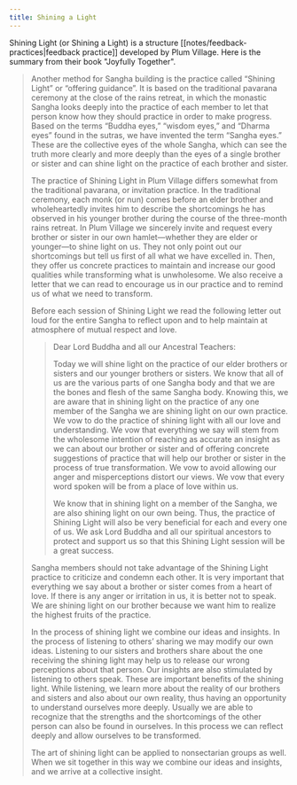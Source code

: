 ```yaml
---
title: Shining a Light
---
```


Shining Light (or Shining a Light) is a structure [[notes/feedback-practices|feedback practice]] developed by Plum Village. Here is the summary from their book "Joyfully Together".

> Another method for Sangha building is the practice called “Shining Light” or “offering guidance”. It is based on the traditional pavarana ceremony at the close of the rains retreat, in which the monastic Sangha looks deeply into the practice of each member to let that person know how they should practice in order to make progress. Based on the terms “Buddha eyes,” “wisdom eyes,” and “Dharma eyes” found in the sutras, we have invented the term “Sangha eyes.” These are the collective eyes of the whole Sangha, which can see the truth more clearly and more deeply than the eyes of a single brother or sister and can shine light on the practice of each brother and sister.
>
> The practice of Shining Light in Plum Village differs somewhat from the traditional pavarana, or invitation practice. In the traditional ceremony, each monk (or nun) comes before an elder brother and wholeheartedly invites him to describe the shortcomings he has observed in his younger brother during the course of the three-month rains retreat. In Plum Village we sincerely invite and request every brother or sister in our own hamlet—whether they are elder or younger—to shine light on us. They not only point out our shortcomings but tell us first of all what we have excelled in. Then, they offer us concrete practices to maintain and increase our good qualities while transforming what is unwholesome. We also receive a letter that we can read to encourage us in our practice and to remind us of what we need to transform.
>
> Before each session of Shining Light we read the following letter out loud for the entire Sangha to reflect upon and to help maintain at atmosphere of mutual respect and love.
>
>> Dear Lord Buddha and all our Ancestral Teachers:
>> 
>> Today we will shine light on the practice of our elder brothers or sisters and our younger brothers or sisters. We know that all of us are the various parts of one Sangha body and that we are the bones and flesh of the same Sangha body. Knowing this, we are aware that in shining light on the practice of any one member of the Sangha we are shining light on our own practice. We vow to do the practice of shining light with all our love and understanding. We vow that everything we say will stem from the wholesome intention of reaching as accurate an insight as we can about our brother or sister and of offering concrete suggestions of practice that will help our brother or sister in the process of true transformation. We vow to avoid allowing our anger and misperceptions distort our views. We vow that every word spoken will be from a place of love within us.
>> 
>> We know that in shining light on a member of the Sangha, we are also shining light on our own being. Thus, the practice of Shining Light will also be very beneficial for each and every one of us. We ask Lord Buddha and all our spiritual ancestors to protect and support us so that this Shining Light session will be a great success.
> 
> Sangha members should not take advantage of the Shining Light practice to criticize and condemn each other. It is very important that everything we say about a brother or sister comes from a heart of love. If there is any anger or irritation in us, it is better not to speak. We are shining light on our brother because we want him to realize the highest fruits of the practice.
> 
> In the process of shining light we combine our ideas and insights. In the process of listening to others’ sharing we may modify our own ideas. Listening to our sisters and brothers share about the one receiving the shining light may help us to release our wrong perceptions about that person. Our insights are also stimulated by listening to others speak. These are important benefits of the shining light. While listening, we learn more about the reality of our brothers and sisters and also about our own reality, thus having an opportunity to understand ourselves more deeply. Usually we are able to recognize that the strengths and the shortcomings of the other person can also be found in ourselves. In this process we can reflect deeply and allow ourselves to be transformed.
>
> The art of shining light can be applied to nonsectarian groups as well. When we sit together in this way we combine our ideas and insights, and we arrive at a collective insight.
